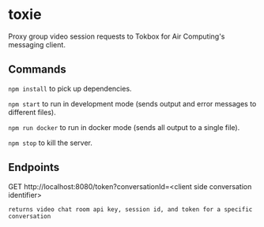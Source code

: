 # toxie
Proxy group video session requests to Tokbox for Air Computing's messaging client.

## Commands
`npm install` to pick up dependencies.

`npm start` to run in development mode (sends output and error messages to different files).

`npm run docker` to run in docker mode (sends all output to a single file).

`npm stop` to kill the server.

## Endpoints
GET http://localhost:8080/token?conversationId=\<client side conversation identifier\>

    returns video chat room api key, session id, and token for a specific conversation